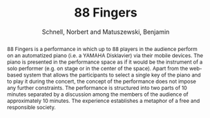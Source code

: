 --- 
title: "88 Fingers" 
abstract: "88 Fingers is a performance in which up to 88 players in the audience perform on an automatized piano (i.e. a YAMAHA Disklavier) via their mobile devices. The piano is presented in the performance space as if it would be the instrument of a solo performer (e.g. on stage or in the center of the space). Apart from the web-based system that allows the participants to select a single key of the piano and to play it during the concert, the concept of the performance does not impose any further constraints. The performance is structured into two parts of 10 minutes separated by a discussion among the members of the audience of approximately 10 minutes. The experience establishes a metaphor of a free and responsible society." 
address: "London" 
author: "Schnell, Norbert and Matuszewski, Benjamin"
webAuthor: "Norbert Schnell, Benjamin Matuszewski" 
booktitle: "Proceedings of the International Web Audio Conference" 
editor: "Thalmann, Florian and Ewert, Sebastian" 
month: "Proceedings of the International Web Audio Conference"
pages: "undefined" 
publisher: "Queen Mary University of London" 
series: "WAC '17"
type: "Performance"  
year: "2017" 
id: "2017_EA_34" 
tags: year2017
media: none 
pdflink: /_data/papers/pdf/2017/2017_34.pdf
ISSN: 2663-5844
---